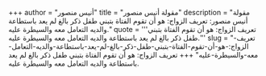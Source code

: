 +++
author = "أنيس منصور"
title = "مقولة أنيس منصور"
description = "مقولة أنيس منصور: تعريف الزواج: هو أن تقوم الفتاة بتبني طفل ذكر بالغ لم يعد باستطاعة والديه التعامل معه والسيطرة عليه."
quote = '''تعريف الزواج: هو أن تقوم الفتاة بتبني طفل ذكر بالغ لم يعد باستطاعة والديه التعامل معه والسيطرة عليه.'''
slug = "تعريف-الزواج:-هو-أن-تقوم-الفتاة-بتبني-طفل-ذكر-بالغ-لم-يعد-باستطاعة-والديه-التعامل-معه-والسيطرة-عليه"
+++
تعريف الزواج: هو أن تقوم الفتاة بتبني طفل ذكر بالغ لم يعد باستطاعة والديه التعامل معه والسيطرة عليه.
